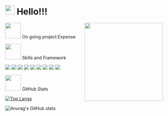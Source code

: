 # <img src="https://raw.githubusercontent.com/MartinHeinz/MartinHeinz/master/wave.gif" width="30px"> Hello!!! 
<img align="right" src= "https://media.giphy.com/media/BferOKonYOspm28AiB/giphy.gif" width = "250px">

<img src="https://media.giphy.com/media/mGcNjsfWAjY5AEZNw6/giphy.gif" width="50"> On going project:Expense



<img src="https://media.giphy.com/media/VgCDAzcKvsR6OM0uWg/giphy.gif" width="50"> Skills and Framework

![](https://img.shields.io/badge/<Skill>-<HTML>-informational?style=flat&logo=<LOGO_NAME>&logoColor=white&color=2bbc8a)
![](https://img.shields.io/badge/<Skill>-<CSS>-informational?style=flat&logo=<LOGO_NAME>&logoColor=white&color=2bbc8a)
![](https://img.shields.io/badge/<Skill>-<JavarScript>-informational?style=flat&logo=<LOGO_NAME>&logoColor=white&color=2bbc8a)
![](https://img.shields.io/badge/<Framework>-<React>-informational?style=flat&logo=<LOGO_NAME>&logoColor=white&color=2bbc8a)
![](https://img.shields.io/badge/<Package>-<Styled-Component>-informational?style=flat&logo=<LOGO_NAME>&logoColor=white&color=2bbc8a)
![](https://img.shields.io/github/commit-activity/w/Andreaa-Dev/Expense?style=plastic)
![](https://img.shields.io/github/last-commit/Andreaa-Dev/Expense?color=red&style=plastic)
![](https://img.shields.io/website?down_color=lightgrey&down_message=clothe&style=plastic&up_color=yellow&up_message=Expense&url=https%3A%2F%2Fexpense.mlem-mlem.net%2F)
![](https://img.shields.io/github/stars/Andreaa-Dev?style=plastic)



<img src="https://media.giphy.com/media/WUlplcMpOCEmTGBtBW/giphy.gif" width="50">  GitHub Stats

[![Top Langs](https://github-readme-stats.vercel.app/api/top-langs/?username=Andreaa-Dev&layout=demo)](https://github.com/anuraghazra/github-readme-stats)

![Anurag's GitHub stats](https://github-readme-stats.vercel.app/api?username=Andreaa-Dev&show_icons=true&theme=shades-of-purple&hide=prs,contribs)
